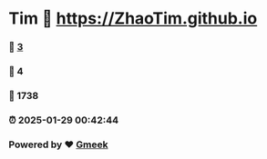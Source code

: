 # Tim :link: https://ZhaoTim.github.io 
### :page_facing_up: [3](https://ZhaoTim.github.io/tag.html) 
### :speech_balloon: 4 
### :hibiscus: 1738 
### :alarm_clock: 2025-01-29 00:42:44 
### Powered by :heart: [Gmeek](https://github.com/Meekdai/Gmeek)

